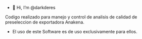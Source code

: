 - 👋 Hi, I’m @darkderes

Codigo realizado para manejo y control de analisis de calidad de preseleccion de exportadora Anakena.
* El uso de este Software es de uso exclusivamente para ellos.
